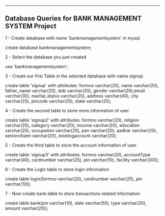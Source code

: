 ---------------------------------------------------
Database Queries for BANK MANAGEMENT SYSTEM Project
---------------------------------------------------

1 - Create database with name 'bankmanagementsystem' in mysql

create database bankmanagementsystem;

2 - Select the database you just created

use 'bankmanagementsystem';

3 - Create our first Table in the selected database with name signup

create table 'signup' with attributes:
formno varchar(20), name varchar(20), father_name varchar(20), dob varchar(20), gender varchar(20),email varchar(30),
marital_status varchar(20), address varchar(40), city varchar(25), pincode varchar(20), state varchar(25);

4 - Create the second table to store more information of user

create table 'signup2' with attributes:
formno varchar(20), religion varchar(20), category varchar(20), income varchar(20), education varchar(20),
occupation varchar(20), pan varchar(20), aadhar varchar(20), seniorcitizen varchar(20), existingaccount varchar(20);

5 - Create the third table to store the account information of user

create table 'signup3' with attributes:
formno varchar(20), accountType varchar(40), cardnumber varchar(25), pin varchar(10), facility varchar(300);

6 - Create the Login table to store login information

create table login(formno varchar(20), cardnumber varchar(25), pin varchar(10));

7 - Now create bank table to store transactions related information 

create table bank(pin varchar(10), date varchar(50), type varchar(20), amount varchar(20));



